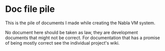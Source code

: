 # Doc file pile

This is the pile of documents I made while creating the Nabla VM system.

 No document here should be taken as law, they are development documents that might not be correct. For documentation that has a promise of being mostly correct see the individual project's wiki. 
